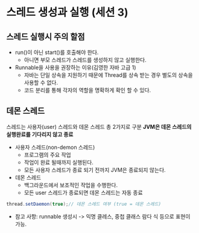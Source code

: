 # 스레드 생성과 실행 (세션 3)

## 스레드 실행시 주의 할점
- run()이 아닌 start()를 호출해야 한다.
  - 아니면 부모 스레드가 스레드를 생성하지 않고 실행한다.
- Runnable을 사용을 권장하는 이유(김영한 자바 고급 1)
  - 자바는 단일 상속을 지원하기 때문에 Thread를 상속 받는 경우 별도의 상속을 사용할 수 없다.
  - 코드 분리를 통해 각자의 역할을 명확하게 확인 할 수 있다.

## 데몬 스레드
스레드는 사용자(user) 스레드와 데몬 스레드 총 2가지로 구분
**JVM은 데몬 스레드의 실행완료를 기다리지 않고 종료**

- 사용자 스레드(non-demon 스레드)
  - 프로그램의 주요 작업
  - 작업이 완료 될때까지 실행된다.
  - 모든 사용자 스레드가 종료 되기 전까지 JVM은 종료되지 않는다.
- 데몬 스레드
  - 백그라운드에서 보조적인 작업을 수행한다.
  - 모든 user 스레드가 종료되면 데몬 스레드는 자동 종료

```java
thread.setDaemon(true);// 데몬 스레드 여부 (true = 데몬 스레드)
```
- 참고 사항: runnable 생성시 -> 익명 클레스, 중첩 클래스 람다 식 등으로 표현이 가능.
